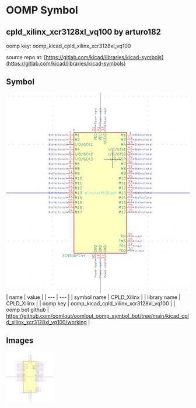 # OOMP Symbol  
## cpld_xilinx_xcr3128xl_vq100  by arturo182  
  
oomp key: oomp_kicad_cpld_xilinx_xcr3128xl_vq100  
  
source repo at: [https://gitlab.com/kicad/libraries/kicad-symbols](https://gitlab.com/kicad/libraries/kicad-symbols)  
## Symbol  
  
[![working.png](working_600.png)](working.png)  
| name | value | 
| --- | --- | 
| symbol name | CPLD_Xilinx | 
| library name | CPLD_Xilinx | 
| oomp key | oomp_kicad_cpld_xilinx_xcr3128xl_vq100 | 
| oomp bot github | https://github.com/oomlout/oomlout_oomp_symbol_bot/tree/main/kicad_cpld_xilinx_xcr3128xl_vq100/working | 
## Images  
  
[![working.png](working_140.png)](working.png)  
